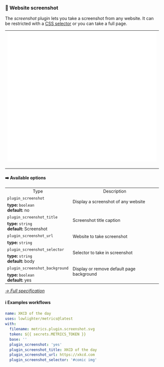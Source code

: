 ### 📸 Website screenshot

The *screenshot* plugin lets you take a screenshot from any website.
It can be restricted with a [CSS selector](https://developer.mozilla.org/en-US/docs/Web/CSS/CSS_Selectors) or you can take a full page.

<table>
  <td align="center">
    <img src="https://github.com/lowlighter/metrics/blob/examples/metrics.plugin.screenshot.svg">
    <img width="900" height="1" alt="">
  </td>
</table>

#### ➡️ Available options

<!--options-->
<table>
  <tr>
    <td align="center" nowrap="nowrap">Type</i></td><td align="center" nowrap="nowrap">Description</td>
  </tr>
  <tr>
    <td nowrap="nowrap"><code>plugin_screenshot</code></td>
    <td rowspan="2">Display a screenshot of any website<img width="900" height="1" alt=""></td>
  </tr>
  <tr>
    <td nowrap="nowrap"><b>type:</b> <code>boolean</code>
<br>
<b>default:</b> no<br></td>
  </tr>
  <tr>
    <td nowrap="nowrap"><code>plugin_screenshot_title</code></td>
    <td rowspan="2">Screenshot title caption<img width="900" height="1" alt=""></td>
  </tr>
  <tr>
    <td nowrap="nowrap"><b>type:</b> <code>string</code>
<br>
<b>default:</b> Screenshot<br></td>
  </tr>
  <tr>
    <td nowrap="nowrap"><code>plugin_screenshot_url</code></td>
    <td rowspan="2">Website to take screenshot<img width="900" height="1" alt=""></td>
  </tr>
  <tr>
    <td nowrap="nowrap"><b>type:</b> <code>string</code>
<br></td>
  </tr>
  <tr>
    <td nowrap="nowrap"><code>plugin_screenshot_selector</code></td>
    <td rowspan="2">Selector to take in screenshot<img width="900" height="1" alt=""></td>
  </tr>
  <tr>
    <td nowrap="nowrap"><b>type:</b> <code>string</code>
<br>
<b>default:</b> body<br></td>
  </tr>
  <tr>
    <td nowrap="nowrap"><code>plugin_screenshot_background</code></td>
    <td rowspan="2">Display or remove default page background<img width="900" height="1" alt=""></td>
  </tr>
  <tr>
    <td nowrap="nowrap"><b>type:</b> <code>boolean</code>
<br>
<b>default:</b> yes<br></td>
  </tr>
</table>
<!--/options-->

*[→ Full specification](metadata.yml)*

#### ℹ️ Examples workflows

<!--examples-->
```yaml
name: XKCD of the day
uses: lowlighter/metrics@latest
with:
  filename: metrics.plugin.screenshot.svg
  token: ${{ secrets.METRICS_TOKEN }}
  base: ''
  plugin_screenshot: 'yes'
  plugin_screenshot_title: XKCD of the day
  plugin_screenshot_url: https://xkcd.com
  plugin_screenshot_selector: '#comic img'

```
<!--/examples-->